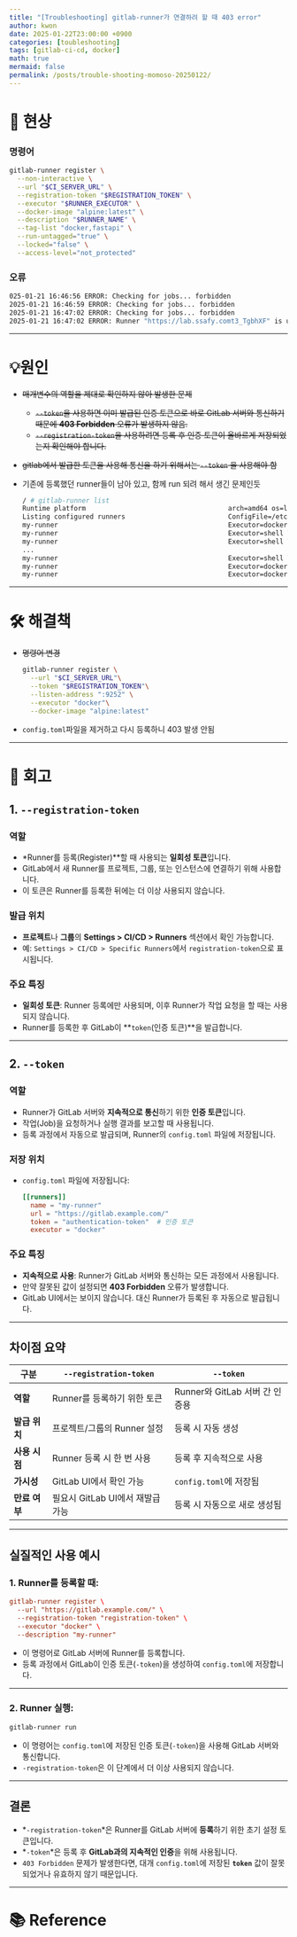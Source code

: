 ```yaml
---
title: "[Troubleshooting] gitlab-runner가 연결하려 할 때 403 error"
author: kwon
date: 2025-01-22T23:00:00 +0900
categories: [toubleshooting]
tags: [gitlab-ci-cd, docker]
math: true
mermaid: false
permalink: /posts/trouble-shooting-momoso-20250122/
---
```


# 🚫 현상

### 명령어

```bash
gitlab-runner register \
  --non-interactive \
  --url "$CI_SERVER_URL" \
  --registration-token "$REGISTRATION_TOKEN" \
  --executor "$RUNNER_EXECUTOR" \
  --docker-image "alpine:latest" \
  --description "$RUNNER_NAME" \
  --tag-list "docker,fastapi" \
  --run-untagged="true" \
  --locked="false" \
  --access-level="not_protected"
```

### 오류

```bash
025-01-21 16:46:56 ERROR: Checking for jobs... forbidden               runner=t3_TgbhXF status=POST https://lab.ssafy.com/api/v4/jobs/request: 403 Forbidden
2025-01-21 16:46:59 ERROR: Checking for jobs... forbidden               runner=t3_TgbhXF status=POST https://lab.ssafy.com/api/v4/jobs/request: 403 Forbidden
2025-01-21 16:47:02 ERROR: Checking for jobs... forbidden               runner=t3_TgbhXF status=POST https://lab.ssafy.com/api/v4/jobs/request: 403 Forbidden
2025-01-21 16:47:02 ERROR: Runner "https://lab.ssafy.comt3_TgbhXF" is unhealthy and will be disabled for 1h0m0s seconds!  unhealthy_requests=3 unhealthy_requests_limit=3
```
---


# 💡원인

- ~~매개변수의 역할을 제대로 확인하지 않아 발생한 문제~~
    - ~~`--token`을 사용하면 이미 발급된 인증 토큰으로 바로 GitLab 서버와 통신하기 때문에 **403 Forbidden** 오류가 발생하지 않음.~~
    - ~~`--registration-token`을 사용하려면 등록 후 인증 토큰이 올바르게 저장되었는지 확인해야 합니다.~~
- ~~gitlab에서 발급한 토큰을 사용해 통신을 하기 위해서는 `--token` 을 사용해야 함~~
- 기존에 등록했던 runner들이 남아 있고, 함께 run 되려 해서 생긴 문제인듯
    
    ```bash
    / # gitlab-runner list
    Runtime platform                                    arch=amd64 os=linux pid=52 revision=66a723c3 version=17.5.0
    Listing configured runners                          ConfigFile=/etc/gitlab-runner/config.toml
    my-runner                                           Executor=docker Token=glrt-t3_TgbhXFrg957wAC1GotYH URL=https://lab.ssafy.com
    my-runner                                           Executor=shell Token=glrt-t3_iLs69W3NdhwWXSAPzd-j URL=https://lab.ssafy.com/
    my-runner                                           Executor=shell Token=glrt-t3_iLs69W3NdhwWXSAPzd-j URL=https://lab.ssafy.com
    ...
    my-runner                                           Executor=shell Token=glrt-t3_AnQNmob79scgmUco33qb URL=https://lab.ssafy.com
    my-runner                                           Executor=docker Token=glrt-t3_T4J5VMyULHjzsqBAXww5 URL=https://lab.ssafy.com/
    my-runner                                           Executor=docker Token=glrt-t3_Nb98WV4oxRjNVcMxx9_J URL=https://lab.ssafy.com
    ```
---
# 🛠 해결책

- ~~명령어 변경~~
    
    ```bash
    gitlab-runner register \
      --url "$CI_SERVER_URL"\
      --token "$REGISTRATION_TOKEN"\
      --listen-address ":9252" \
      --executor "docker"\
      --docker-image "alpine:latest"
    ```
    
- `config.toml`파일을 제거하고 다시 등록하니 403 발생 안됨

---

# 🤔 회고

## 1. **`--registration-token`**

### 역할

- *Runner를 등록(Register)**할 때 사용되는 **일회성 토큰**입니다.
- GitLab에서 새 Runner를 프로젝트, 그룹, 또는 인스턴스에 연결하기 위해 사용합니다.
- 이 토큰은 Runner를 등록한 뒤에는 더 이상 사용되지 않습니다.

### 발급 위치

- **프로젝트**나 **그룹**의 **Settings > CI/CD > Runners** 섹션에서 확인 가능합니다.
- 예: `Settings > CI/CD > Specific Runners`에서 `registration-token`으로 표시됩니다.

### 주요 특징

- **일회성 토큰**: Runner 등록에만 사용되며, 이후 Runner가 작업 요청을 할 때는 사용되지 않습니다.
- Runner를 등록한 후 GitLab이 **`token`(인증 토큰)**을 발급합니다.

---

## 2. **`--token`**

### 역할

- Runner가 GitLab 서버와 **지속적으로 통신**하기 위한 **인증 토큰**입니다.
- 작업(Job)을 요청하거나 실행 결과를 보고할 때 사용됩니다.
- 등록 과정에서 자동으로 발급되며, Runner의 `config.toml` 파일에 저장됩니다.

### 저장 위치

- `config.toml` 파일에 저장됩니다:
    
    ```toml
    [[runners]]
      name = "my-runner"
      url = "https://gitlab.example.com/"
      token = "authentication-token"  # 인증 토큰
      executor = "docker"
    ```
    

### 주요 특징

- **지속적으로 사용**: Runner가 GitLab 서버와 통신하는 모든 과정에서 사용됩니다.
- 만약 잘못된 값이 설정되면 **403 Forbidden** 오류가 발생합니다.
- GitLab UI에서는 보이지 않습니다. 대신 Runner가 등록된 후 자동으로 발급됩니다.

---

## 차이점 요약

| 구분 | `--registration-token` | `--token` |
| --- | --- | --- |
| **역할** | Runner를 등록하기 위한 토큰 | Runner와 GitLab 서버 간 인증용 |
| **발급 위치** | 프로젝트/그룹의 Runner 설정 | 등록 시 자동 생성 |
| **사용 시점** | Runner 등록 시 한 번 사용 | 등록 후 지속적으로 사용 |
| **가시성** | GitLab UI에서 확인 가능 | `config.toml`에 저장됨 |
| **만료 여부** | 필요시 GitLab UI에서 재발급 가능 | 등록 시 자동으로 새로 생성됨 |

---

## 실질적인 사용 예시

### 1. Runner를 등록할 때:

```toml
gitlab-runner register \
  --url "https://gitlab.example.com/" \
  --registration-token "registration-token" \
  --executor "docker" \
  --description "my-runner"
```

- 이 명령어로 GitLab 서버에 Runner를 등록합니다.
- 등록 과정에서 GitLab이 인증 토큰(`-token`)을 생성하여 `config.toml`에 저장합니다.

---

### 2. Runner 실행:

```bash
gitlab-runner run
```

- 이 명령어는 `config.toml`에 저장된 인증 토큰(`-token`)을 사용해 GitLab 서버와 통신합니다.
- `-registration-token`은 이 단계에서 더 이상 사용되지 않습니다.

---

## 결론

- *`-registration-token`*은 Runner를 GitLab 서버에 **등록**하기 위한 초기 설정 토큰입니다.
- *`-token`*은 등록 후 **GitLab과의 지속적인 인증**을 위해 사용됩니다.
- `403 Forbidden` 문제가 발생한다면, 대개 `config.toml`에 저장된 **`token`** 값이 잘못되었거나 유효하지 않기 때문입니다.
---
# 📚 Reference